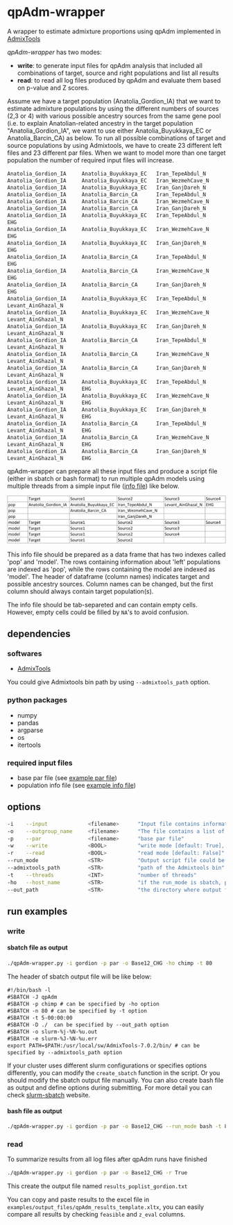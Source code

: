 # qpAdm-wrapper

A wrapper to estimate admixture proportions using qpAdm implemented in [AdmixTools](https://github.com/DReichLab/AdmixTools)

*qpAdm-wrapper* has two modes:
- **write**: to generate input files for qpAdm analysis that included all combinations of target, source and right populations and list all results 
- **read**: to read all log files produced by qpAdm and evaluate them based on p-value and Z scores.

Assume we have a target population (Anatolia_Gordion_IA) that we want to estimate admixture populations by using the different numbers of sources (2,3 or 4) with various possible ancestry sources from the same gene pool (i.e. to explain Anatolian-related ancestry in the target population "Anatolia_Gordion_IA", we want to use either Anatolia_Buyukkaya_EC or Anatolia_Barcin_CA) as below. To run all possible combinations of target and source populations by using Admixtools, we have to create 23 different left files and 23 different par files. When we want to model more than one target population the number of required input files will increase.

```
Anatolia_Gordion_IA     Anatolia_Buyukkaya_EC   Iran_TepeAbdul_N
Anatolia_Gordion_IA     Anatolia_Buyukkaya_EC   Iran_WezmehCave_N
Anatolia_Gordion_IA     Anatolia_Buyukkaya_EC   Iran_GanjDareh_N
Anatolia_Gordion_IA     Anatolia_Barcin_CA      Iran_TepeAbdul_N
Anatolia_Gordion_IA     Anatolia_Barcin_CA      Iran_WezmehCave_N
Anatolia_Gordion_IA     Anatolia_Barcin_CA      Iran_GanjDareh_N
Anatolia_Gordion_IA     Anatolia_Buyukkaya_EC   Iran_TepeAbdul_N        EHG
Anatolia_Gordion_IA     Anatolia_Buyukkaya_EC   Iran_WezmehCave_N       EHG
Anatolia_Gordion_IA     Anatolia_Buyukkaya_EC   Iran_GanjDareh_N        EHG
Anatolia_Gordion_IA     Anatolia_Barcin_CA      Iran_TepeAbdul_N        EHG
Anatolia_Gordion_IA     Anatolia_Barcin_CA      Iran_WezmehCave_N       EHG
Anatolia_Gordion_IA     Anatolia_Barcin_CA      Iran_GanjDareh_N        EHG
Anatolia_Gordion_IA     Anatolia_Buyukkaya_EC   Iran_TepeAbdul_N        Levant_AinGhazal_N
Anatolia_Gordion_IA     Anatolia_Buyukkaya_EC   Iran_WezmehCave_N       Levant_AinGhazal_N
Anatolia_Gordion_IA     Anatolia_Buyukkaya_EC   Iran_GanjDareh_N        Levant_AinGhazal_N
Anatolia_Gordion_IA     Anatolia_Barcin_CA      Iran_TepeAbdul_N        Levant_AinGhazal_N
Anatolia_Gordion_IA     Anatolia_Barcin_CA      Iran_WezmehCave_N       Levant_AinGhazal_N
Anatolia_Gordion_IA     Anatolia_Barcin_CA      Iran_GanjDareh_N        Levant_AinGhazal_N
Anatolia_Gordion_IA     Anatolia_Buyukkaya_EC   Iran_TepeAbdul_N        Levant_AinGhazal_N      EHG
Anatolia_Gordion_IA     Anatolia_Buyukkaya_EC   Iran_WezmehCave_N       Levant_AinGhazal_N      EHG
Anatolia_Gordion_IA     Anatolia_Buyukkaya_EC   Iran_GanjDareh_N        Levant_AinGhazal_N      EHG
Anatolia_Gordion_IA     Anatolia_Barcin_CA      Iran_TepeAbdul_N        Levant_AinGhazal_N      EHG
Anatolia_Gordion_IA     Anatolia_Barcin_CA      Iran_WezmehCave_N       Levant_AinGhazal_N      EHG
Anatolia_Gordion_IA     Anatolia_Barcin_CA      Iran_GanjDareh_N        Levant_AinGhazal_N      EHG

```

qpAdm-wrapper can prepare all these input files and produce a script file (either in sbatch or bash format) to run multiple qpAdm models using multiple threads from a simple input file ([info file](examples/input_files/gordion)) like below. 

![info](examples/input_files/gordion.jpg)

This info file should be prepared as a data frame that has two indexes called 'pop' and 'model'. The rows containing information about 'left' populations are indexed as 'pop', while the rows containing the model are indexed as 'model'. The header of dataframe (column names) indicates target and possible ancestry sources. Column names can be changed, but the first column should always contain target population(s).

The info file should be tab-separeted and can contain empty cells. However, empty cells could be filled by ```NA```'s to avoid confusion.
## dependencies

### softwares
- [AdmixTools](https://github.com/DReichLab/AdmixTools)

You could give Admixtools bin path by using ```--admixtools_path``` option. 

### python packages
- numpy
- pandas
- argparse
- os
- itertools

### required input files
- base par file (see [example par file](examples/input_files/par))
- population info file (see [example info file](examples/input_files/gordion))

## options

```bash
-i    --input             <filename>      "Input file contains information about target and sources populations and models"
-o    --outgroup_name     <filename>      "The file contains a list of the right populations (1 per line) "
-p    --par               <filename>      "base par file"
-w    --write             <BOOL>          "write mode [default: True], when read mode is True [default: False]"
-r    --read              <BOOL>          "read mode [default: False]"
--run_mode                <STR>           "Output script file could be either in sbatch or bash format [default: sbatch]"
--admixtools_path         <STR>           "path of the Admixtools bin"
-t    --threads           <INT>           "number of threads"
-ho   --host_name         <STR>           "if the run_mode is sbatch, partition/queue in which to run the job"    
--out_path                <STR>           "the directory where output files are written"
```

## run examples

### write

#### sbatch file as output

```bash
./qpAdm-wrapper.py -i gordion -p par -o Base12_CHG -ho chimp -t 80 
```
The header of sbatch output file will be like below:

```
#!/bin/bash -l
#SBATCH -J qpAdm 
#SBATCH -p chimp # can be specified by -ho option
#SBATCH -n 80 # can be specified by -t option
#SBATCH -t 5-00:00:00
#SBATCH -D ./  can be specified by --out_path option 
#SBATCH -o slurm-%j-%N-%u.out
#SBATCH -e slurm-%J-%N-%u.err
export PATH=$PATH:/usr/local/sw/AdmixTools-7.0.2/bin/ # can be specified by --admixtools_path option
```

If your cluster uses different slurm configurations or specifies options differently, you can modify the ```create_sbatch``` function in the script. Or you should modify the sbatch output file manually. You can also create bash file as output and define options during submitting. For more detail you can check [slurm-sbatch](https://slurm.schedmd.com/sbatch.html) website.


#### bash file as output

```bash
./qpAdm-wrapper.py -i gordion -p par -o Base12_CHG --run_mode bash -t 80 
```

### read

To summarize results from all log files after qpAdm runs have finished

```bash
./qpAdm-wrapper.py -i gordion -p par -o Base12_CHG -r True
```

This create the output file named ```results_poplist_gordion.txt``` 

You can copy and paste results to the excel file in ```examples/output_files/qpAdm_results_template.xltx```, you can easily compare all results by checking ```feasible``` and ```z_eval``` columns.
